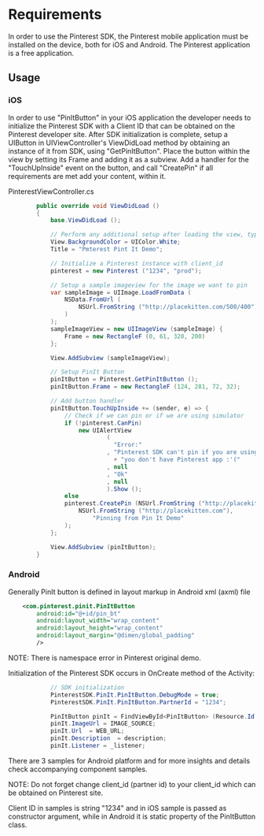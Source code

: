 # Requirements

In order to use the Pinterest SDK, the Pinterest mobile application must be installed 
on the device, both for iOS and Android. The Pinterest application is a free application.

## Usage

### iOS

In order to use "PinItButton" in your iOS application the developer needs to initialize 
the Pinterest SDK with a Client ID that can be obtained on the Pinterest developer site. 
After SDK initialization is complete, setup a UIButton in UIViewController's ViewDidLoad 
method by obtaining an instance of it from SDK, using "GetPinItButton". Place the button 
within the view by setting its Frame and adding it as a subview.  Add a handler for the 
"TouchUpInside" event on the button, and call "CreatePin" if all requirements are met 
add your content, within it.


PinterestViewController.cs

```csharp
		public override void ViewDidLoad ()
		{
			base.ViewDidLoad ();

			// Perform any additional setup after loading the view, typically from a nib.
			View.BackgroundColor = UIColor.White;
			Title = "Pmterest Pint It Demo";

			// Initialize a Pinterest instance with client_id
			pinterest = new Pinterest ("1234", "prod");

			// Setup a sample imageview for the image we want to pin
			var sampleImage = UIImage.LoadFromData (
				NSData.FromUrl (
					NSUrl.FromString ("http://placekitten.com/500/400")
				)
			);
			sampleImageView = new UIImageView (sampleImage) {
				Frame = new RectangleF (0, 61, 320, 200)
			};

			View.AddSubview (sampleImageView);

			// Setup PinIt Button
			pinItButton = Pinterest.GetPinItButton ();
			pinItButton.Frame = new RectangleF (124, 281, 72, 32);

			// Add button handler
			pinItButton.TouchUpInside += (sender, e) => {
				// Check if we can pin or if we are using simulator
				if (!pinterest.CanPin)
					new UIAlertView 
							(
							  "Error:"
							, "Pinterest SDK can't pin if you are using simulator or "
							  + "you don't have Pinterest app :'("
							, null
							, "Ok"
							, null
							).Show ();
				else 
				pinterest.CreatePin (NSUrl.FromString ("http://placekitten.com/500/400"),
					NSUrl.FromString ("http://placekitten.com"),
						"Pinning from Pin It Demo"
				);
			};

			View.AddSubview (pinItButton);
		}
```

### Android

Generally PinIt button is defined in layout markup in Android xml (axml) file

```xml
    <com.pinterest.pinit.PinItButton
        android:id="@+id/pin_bt"
        android:layout_width="wrap_content"
        android:layout_height="wrap_content"
        android:layout_margin="@dimen/global_padding" 
		/>
```

NOTE: There is namespace error in Pinterest original demo.

Initialization of the Pinterest SDK occurs in OnCreate method of the Activity:

```csharp
			// SDK initialization
			PinterestSDK.PinIt.PinItButton.DebugMode = true;
			PinterestSDK.PinIt.PinItButton.PartnerId = "1234";

			PinItButton pinIt = FindViewById<PinItButton> (Resource.Id.pin_bt);
			pinIt.ImageUrl = IMAGE_SOURCE;
			pinIt.Url  = WEB_URL;
			pinIt.Description  = description;
			pinIt.Listener = _listener;
```

There are 3 samples for Android platform and for more insights and details check
accompanying component samples.


NOTE: Do not forget change client_id (partner id) to your client_id which can be
obtained on Pinterest site.

Client ID in samples is string "1234" and in iOS sample is passed as constructor argument,
while in Android it is static property of the PinItButton class.
